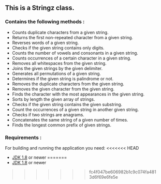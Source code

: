 ## This is a Stringz class.

### Contains the following methods : 
   - Counts duplicate characters from a given string.
   - Returns the first non-repeated character from a given string.
   - Reverses words of a given string.
   - Checks if the given string contains only digits.
   - Counts the number of vowels and consonants in a given string.
   - Counts occurrences of a certain character in a given string.
   - Removes all whitespaces from the given string.
   - Joins the given strings by the given delimiter.
   - Generates all permutations of a given string.
   - Determines if the given string is palindrome or not.
   - Removes the duplicate characters from the given string.
   - Removes the given character from the given string.
   - Finds the character with the most appearances in the given string.
   - Sorts by length the given array of strings.
   - Checks if the given string contains the given substring.
   - Count the occurrences of a given string in another given string.
   - Checks if two strings are anagrams.
   - Concatenates the same string of a given number of times.
   - Finds the longest common prefix of given strings.

### Requirements : 
For building and running the application you need:
<<<<<<< HEAD
- [JDK 1.8](https://www.oracle.com/tr/java/technologies/javase-downloads.html) or newer
=======
- [JDK 1.8](https://www.oracle.com/tr/java/technologies/javase-downloads.html) or newer
>>>>>>> fc4f047be606982b1c9c074fa4813d6f69e6fe5e
